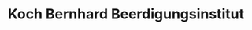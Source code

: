 ---
title: "Koch Bernhard Beerdigungsinstitut"
url: /loeningen/koch-bernhard-beerdigungsinstitut/
shop: Bestattungen
---